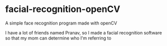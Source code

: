 # facial-recognition-openCV

A simple face recognition program made with openCV

I have a lot of friends named Pranav, so I made a facial recognition software so that my mom can determine who I'm referring to 
